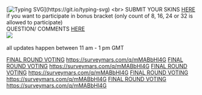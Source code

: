 [![Typing SVG](https://readme-typing-svg.demolab.com/?lines=VOTEEEEEEE=NOWWWWW;HAVE+FUN+&+GOODLUCK!)](https://git.io/typing-svg) <br> 
SUBMIT YOUR SKINS [HERE](https://docs.google.com/forms/d/e/1FAIpQLSfYg2M-jF5qxjHqHiYPSuILCSEBzUweZGftOstJh-6FpEyhIw/viewform) if you want to participate in bonus bracket (only count of 8, 16, 24 or 32 is allowed to participate)  <br> QUESTION/ COMMENTS [HERE](https://ptskinbracket2025.atabook.org/) <br> <img src="https://komarev.com/ghpvc/?username=skinbracket&color=5C5C5C&style=flat-square&label=views&base=0"> <br> <BR> all updates happen between 11 am - 1 pm GMT <br>


[FINAL ROUND VOTING](https://surveymars.com/q/mMABbHl4G) https://surveymars.com/q/mMABbHl4G  [FINAL ROUND VOTING](https://surveymars.com/q/mMABbHl4G) https://surveymars.com/q/mMABbHl4G [FINAL ROUND VOTING](https://surveymars.com/q/mMABbHl4G) https://surveymars.com/q/mMABbHl4G [FINAL ROUND VOTING](https://surveymars.com/q/mMABbHl4G) https://surveymars.com/q/mMABbHl4G [FINAL ROUND VOTING](https://surveymars.com/q/mMABbHl4G) https://surveymars.com/q/mMABbHl4G
